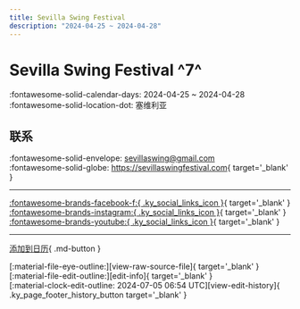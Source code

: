 ```yaml
---
title: Sevilla Swing Festival
description: "2024-04-25 ~ 2024-04-28"
---
```


# Sevilla Swing Festival ^7^

:fontawesome-solid-calendar-days: 2024-04-25 ~ 2024-04-28  
:fontawesome-solid-location-dot: 塞维利亚  

## 联系

:fontawesome-solid-envelope: <sevillaswing@gmail.com>  
:fontawesome-solid-globe: <https://sevillaswingfestival.com>{ target='_blank' }  

---

 [:fontawesome-brands-facebook-f:{ .ky_social_links_icon }](https://www.facebook.com/SevillaSwingFestival){ target='_blank' } [:fontawesome-brands-instagram:{ .ky_social_links_icon }](https://instagram.com/sevillaswing){ target='_blank' } [:fontawesome-brands-youtube:{ .ky_social_links_icon }](https://youtube.com/@sevillaswingfestival691){ target='_blank' }

---

[添加到日历](https://swing.news/ics/zh-Hans/2024/es/sevilla-swing-festival-2024.ics){ .md-button }

<div class="ky_page_footer" markdown>
<div class="ky_page_footer_trailing" markdown="span">
[:material-file-eye-outline:][view-raw-source-file]{ target='_blank' }
[:material-file-edit-outline:][edit-info]{ target='_blank' }
</div>
<div class="ky_page_footer_leading" markdown="span">
[:material-clock-edit-outline: 2024-07-05 06:54 UTC][view-edit-history]{ .ky_page_footer_history_button target='_blank' }
</div>
</div>

[view-raw-source-file]: https://github.com/swingdance/events/blob/main/2024/es/sevilla-swing-festival-2024.json "查看原始源文件"
[edit-info]: https://github.com/swingdance/events/issues/new?assignees=&labels=update+event&projects=&template=03-update_entity.yml&title=%5B2024%2Fes%5D%20Sevilla%20Swing%20Festival&region=es&year=2024&id=sevilla-swing-festival-2024&name=Sevilla%20Swing%20Festival&org_id= "编辑信息"

[view-edit-history]: https://github.com/swingdance/events/commits/main/2024/es/sevilla-swing-festival-2024.json "查看编辑历史"
